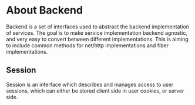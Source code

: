 # About Backend

Backend is a set of interfaces used to abstract the backend implementation of services. The goal is to make
service implementation backend agnostic, and very easy to convert between different implementations.
This is aiming to include common methods for net/http implementations and fiber implementations.

## Session

Session is an interface which describes and manages access to user sessions, which can either be stored client
side in user cookies, or server side.
